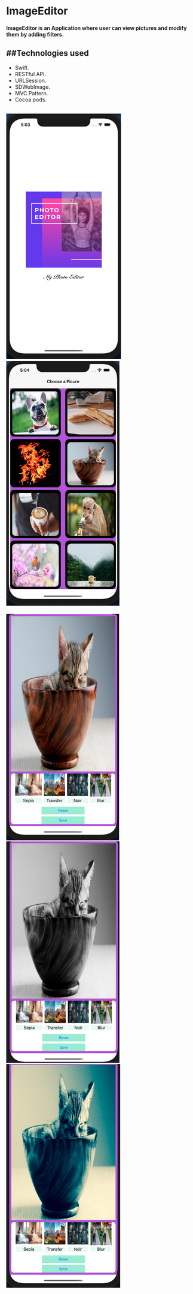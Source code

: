 # ImageEditor
#### ImageEditor is an Application where user can view pictures and modify them by adding filters. 
##Technologies used
--
 - Swift.
 - RESTful API.
 - URLSession.
 - SDWebImage.
 - MVC Pattern.
 - Cocoa pods.

![ScreenShots](ImageEditor/Assets.xcassets/image6.imageset/image1.png)
![ScreenShots](ImageEditor/Assets.xcassets/image2.imageset/image2.png)
--
![ScreenShots](ImageEditor/Assets.xcassets/image3.imageset/image3.png)
![ScreenShots](ImageEditor/Assets.xcassets/image4.imageset/image4.png)
![ScreenShots](ImageEditor/Assets.xcassets/image5.imageset/image5.png)
